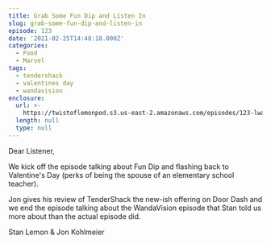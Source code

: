 ```yaml
---
title: Grab Some Fun Dip and Listen In
slug: grab-some-fun-dip-and-listen-in
episode: 123
date: '2021-02-25T14:48:18.000Z'
categories:
  - Food
  - Marvel
tags:
  - tendershack
  - valentines day
  - wandavision
enclosure:
  url: >-
    https://twistoflemonpod.s3.us-east-2.amazonaws.com/episodes/123-lwatol-20210225.mp3
  length: null
  type: null
---
```


Dear Listener,

We kick off the episode talking about Fun Dip and flashing back to Valentine's Day (perks of being the spouse of an elementary school teacher).

Jon gives his review of TenderShack the new-ish offering on Door Dash and we end the episode talking about the WandaVision episode that Stan told us more about than the actual episode did.

Stan Lemon & Jon Kohlmeier
